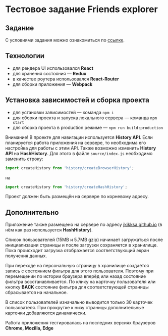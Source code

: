 # Тестовое задание Friends explorer

## Задание
  С условиями задания можно ознакомиться по [ссылке](task.md).

## Технологии
  - для рендера UI использовался **React**
  - для хранения состояния — **Redux**
  - в качестве роутера использовался **React-Router**
  - для сборки приложения — **Webpack**

## Установка зависимостей и сборка проекта
- для установки зависимостей — команда `npm i`
- для сборки проекта и запуска локального сервера — команда `npm start`
- для сборка проекта в production режиме — `npm run build:production`

Внимание! В проекте для навигации используется **History API**. Если планируется работа приложения на сервере, то необходима его настройка для работы с этим API. Также возможно изменить **History API** на **HashHistory**. Для этого в файле `source/index.js` необходимо заменить строку:
```javascript
import createHistory from 'history/createBrowserHistory';
```
на
```javascript
import createHistory from 'history/createHashHistory';
```
Проект должен быть размещён на сервере по корневому адресу.

## Дополнительно
Приложение также размещено на сервере по адресу [jkikksa.github.io](https://jkikksa.github.io) (в нём как раз используется **HashHistory**).

Список пользователей (15MB и 5.7MB gzip) начинает загружаться после инициализации страницы и после загрузки сохраняется в хранилище. Пока происходит загрузка отображается соответствующий экран получения данных.

При переходе на персональную страницу в хранилище создаётся запись с состоянием фильтра для этого пользователя. Поэтому при перемещении по истории браузера вперёд или назад состояние фильтра восстанавливается. По клику на карточку пользователя или кнопку **BACK** состояние фильтра для соответствующей страницы сбрасывается на начальное.

В список пользователей изначально выводится только 30 карточек пользователя. При прокрутке к низу страницы дополнительные карточки добавляются динамически.

Работа приложения тестировалась на последних версиях браузеров **Chrome, Mozilla, Edge**

